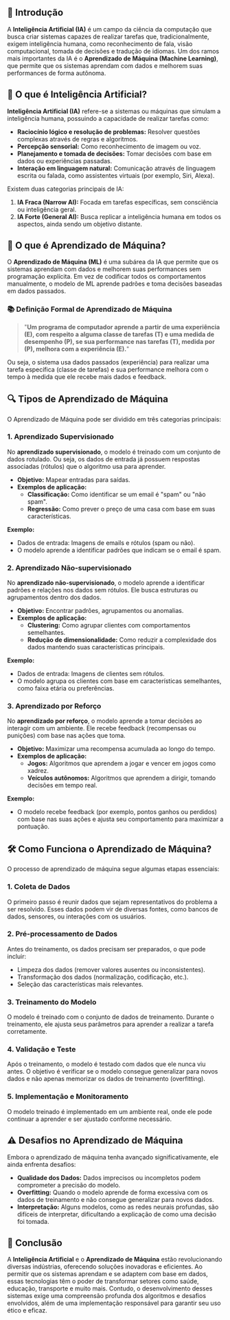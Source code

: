 
## 🌟 Introdução
A **Inteligência Artificial (IA)** é um campo da ciência da computação que busca criar sistemas capazes de realizar tarefas que, tradicionalmente, exigem inteligência humana, como reconhecimento de fala, visão computacional, tomada de decisões e tradução de idiomas. Um dos ramos mais importantes da IA é o **Aprendizado de Máquina (Machine Learning)**, que permite que os sistemas aprendam com dados e melhorem suas performances de forma autônoma.

## 🤖 O que é Inteligência Artificial?
**Inteligência Artificial (IA)** refere-se a sistemas ou máquinas que simulam a inteligência humana, possuindo a capacidade de realizar tarefas como:
- **Raciocínio lógico e resolução de problemas:** Resolver questões complexas através de regras e algoritmos.
- **Percepção sensorial:** Como reconhecimento de imagem ou voz.
- **Planejamento e tomada de decisões:** Tomar decisões com base em dados ou experiências passadas.
- **Interação em linguagem natural:** Comunicação através de linguagem escrita ou falada, como assistentes virtuais (por exemplo, Siri, Alexa).

Existem duas categorias principais de IA:
1. **IA Fraca (Narrow AI):** Focada em tarefas específicas, sem consciência ou inteligência geral.
2. **IA Forte (General AI):** Busca replicar a inteligência humana em todos os aspectos, ainda sendo um objetivo distante.

## 🧠 O que é Aprendizado de Máquina?
O **Aprendizado de Máquina (ML)** é uma subárea da IA que permite que os sistemas aprendam com dados e melhorem suas performances sem programação explícita. Em vez de codificar todos os comportamentos manualmente, o modelo de ML aprende padrões e toma decisões baseadas em dados passados.

### 📚 Definição Formal de Aprendizado de Máquina
> "**Um programa de computador aprende a partir de uma experiência (E), com respeito a alguma classe de tarefas (T) e uma medida de desempenho (P), se sua performance nas tarefas (T), medida por (P), melhora com a experiência (E).**"

Ou seja, o sistema usa dados passados (experiência) para realizar uma tarefa específica (classe de tarefas) e sua performance melhora com o tempo à medida que ele recebe mais dados e feedback.

## 🔍 Tipos de Aprendizado de Máquina
O Aprendizado de Máquina pode ser dividido em três categorias principais:

### 1. **Aprendizado Supervisionado**
No **aprendizado supervisionado**, o modelo é treinado com um conjunto de dados rotulado. Ou seja, os dados de entrada já possuem respostas associadas (rótulos) que o algoritmo usa para aprender.

- **Objetivo:** Mapear entradas para saídas.
- **Exemplos de aplicação:**  
  - **Classificação:** Como identificar se um email é "spam" ou "não spam".
  - **Regressão:** Como prever o preço de uma casa com base em suas características.

**Exemplo:**
- Dados de entrada: Imagens de emails e rótulos (spam ou não).
- O modelo aprende a identificar padrões que indicam se o email é spam.

### 2. **Aprendizado Não-supervisionado**
No **aprendizado não-supervisionado**, o modelo aprende a identificar padrões e relações nos dados sem rótulos. Ele busca estruturas ou agrupamentos dentro dos dados.

- **Objetivo:** Encontrar padrões, agrupamentos ou anomalias.
- **Exemplos de aplicação:**  
  - **Clustering:** Como agrupar clientes com comportamentos semelhantes.
  - **Redução de dimensionalidade:** Como reduzir a complexidade dos dados mantendo suas características principais.

**Exemplo:**
- Dados de entrada: Imagens de clientes sem rótulos.
- O modelo agrupa os clientes com base em características semelhantes, como faixa etária ou preferências.

### 3. **Aprendizado por Reforço**
No **aprendizado por reforço**, o modelo aprende a tomar decisões ao interagir com um ambiente. Ele recebe feedback (recompensas ou punições) com base nas ações que toma.

- **Objetivo:** Maximizar uma recompensa acumulada ao longo do tempo.
- **Exemplos de aplicação:**  
  - **Jogos:** Algoritmos que aprendem a jogar e vencer em jogos como xadrez.
  - **Veículos autônomos:** Algoritmos que aprendem a dirigir, tomando decisões em tempo real.

**Exemplo:**
- O modelo recebe feedback (por exemplo, pontos ganhos ou perdidos) com base nas suas ações e ajusta seu comportamento para maximizar a pontuação.

## 🛠️ Como Funciona o Aprendizado de Máquina?
O processo de aprendizado de máquina segue algumas etapas essenciais:

### 1. **Coleta de Dados**
O primeiro passo é reunir dados que sejam representativos do problema a ser resolvido. Esses dados podem vir de diversas fontes, como bancos de dados, sensores, ou interações com os usuários.

### 2. **Pré-processamento de Dados**
Antes do treinamento, os dados precisam ser preparados, o que pode incluir:
- Limpeza dos dados (remover valores ausentes ou inconsistentes).
- Transformação dos dados (normalização, codificação, etc.).
- Seleção das características mais relevantes.

### 3. **Treinamento do Modelo**
O modelo é treinado com o conjunto de dados de treinamento. Durante o treinamento, ele ajusta seus parâmetros para aprender a realizar a tarefa corretamente.

### 4. **Validação e Teste**
Após o treinamento, o modelo é testado com dados que ele nunca viu antes. O objetivo é verificar se o modelo consegue generalizar para novos dados e não apenas memorizar os dados de treinamento (overfitting).

### 5. **Implementação e Monitoramento**
O modelo treinado é implementado em um ambiente real, onde ele pode continuar a aprender e ser ajustado conforme necessário.

## ⚠️ Desafios no Aprendizado de Máquina
Embora o aprendizado de máquina tenha avançado significativamente, ele ainda enfrenta desafios:
- **Qualidade dos Dados:** Dados imprecisos ou incompletos podem comprometer a precisão do modelo.
- **Overfitting:** Quando o modelo aprende de forma excessiva com os dados de treinamento e não consegue generalizar para novos dados.
- **Interpretação:** Alguns modelos, como as redes neurais profundas, são difíceis de interpretar, dificultando a explicação de como uma decisão foi tomada.

## 🚀 Conclusão
A **Inteligência Artificial** e o **Aprendizado de Máquina** estão revolucionando diversas indústrias, oferecendo soluções inovadoras e eficientes. Ao permitir que os sistemas aprendam e se adaptem com base em dados, essas tecnologias têm o poder de transformar setores como saúde, educação, transporte e muito mais. Contudo, o desenvolvimento desses sistemas exige uma compreensão profunda dos algoritmos e desafios envolvidos, além de uma implementação responsável para garantir seu uso ético e eficaz.
